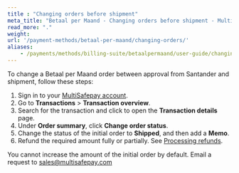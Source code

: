 ```yaml
---
title : "Changing orders before shipment"
meta_title: "Betaal per Maand - Changing orders before shipment - MultiSafepay Docs"
read_more: "."
weight: 
url: '/payment-methods/betaal-per-maand/changing-orders/'
aliases:
    - /payments/methods/billing-suite/betaalpermaand/user-guide/changing-orders-before-shipment/
---
```


To change a Betaal per Maand order between approval from Santander and shipment, follow these steps:

1. Sign in to your [MultiSafepay account](https://merchant.multisafepay.com).
2. Go to **Transactions** > **Transaction overview**.
3. Search for the transaction and click to open the **Transaction details** page.
4. Under **Order summary**, click **Change order status**.
5. Change the status of the initial order to **Shipped**, and then add a **Memo**.
6. Refund the required amount fully or partially. See [Processing refunds](/payments/methods/billing-suite/betaalpermaand/#processing-refunds).

You cannot increase the amount of the initial order by default. Email a request to <sales@multisafepay.com>